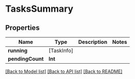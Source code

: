 # TasksSummary

## Properties

Name | Type | Description | Notes
------------ | ------------- | ------------- | -------------
**running** | [TaskInfo] |  | 
**pendingCount** | **Int** |  | 

[[Back to Model list]](../#documentation-for-models) [[Back to API list]](../#documentation-for-api-endpoints) [[Back to README]](../)


